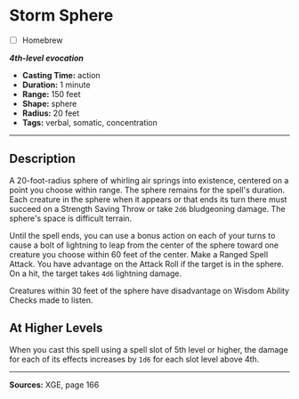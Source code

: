 # Storm Sphere
- [ ] Homebrew

***4th-level evocation***
- **Casting Time:** action
- **Duration:** 1 minute
- **Range:** 150 feet
- **Shape:** sphere
- **Radius:** 20 feet
- **Tags:** verbal, somatic, concentration

---

## Description
A 20-foot-radius sphere of whirling air springs into existence, centered on a point you choose within range.
The sphere remains for the spell's duration.
Each creature in the sphere when it appears or that ends its turn there must succeed on a Strength Saving Throw or take `2d6` bludgeoning damage.
The sphere's space is difficult terrain.

Until the spell ends, you can use a bonus action on each of your turns to cause a bolt of lightning to leap from the center of the sphere toward one creature you choose within 60 feet of the center.
Make a Ranged Spell Attack.
You have advantage on the Attack Roll if the target is in the sphere.
On a hit, the target takes `4d6` lightning damage.

Creatures within 30 feet of the sphere have disadvantage on Wisdom Ability Checks made to listen.

## At Higher Levels
When you cast this spell using a spell slot of 5th level or higher, the damage for each of its effects increases by `1d6` for each slot level above 4th.

---

**Sources:** XGE, page 166
